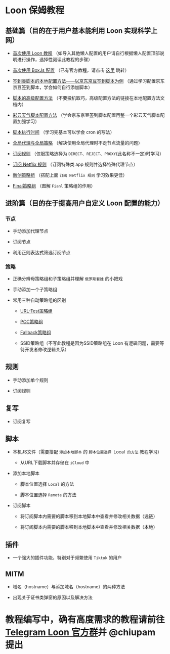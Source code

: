 # Loon 保姆教程

## 基础篇（目的在于用户基本能利用 Loon 实现科学上网）

- [首次使用 Loon 教程](https://github.com/chiupam/tutorial/blob/master/Loon/Frist.md) （如导入其他懒人配置的用户请自行根据懒人配置顶部说明进行操作，选择性阅读此教程的步骤）

- [首次使用 BoxJs 配置](https://github.com/chiupam/tutorial/blob/master/Loon/BoxJS.md) （已有官方教程，请点击 [这里](https://chavyleung.gitbook.io/boxjs/) 跳转）

- [签到类脚本的本地配置方法——以京东京豆签到脚本为例](https://github.com/chiupam/tutorial/blob/master/Loon/JD_DailyBonus_1.md) （通过学习配置京东京豆签到脚本，学会如何自行添加脚本）

- [脚本的高级配置方法](https://github.com/chiupam/tutorial/blob/master/Loon/JD_DailyBonus_1.md) （不要投机取巧，高级配置方法的链接在本地配置方法文档内）

- [彩云天气脚本配置方法](https://github.com/chiupam/tutorial/tree/master/caiyun) （学会京东京豆签到脚本配置再整一个彩云天气脚本配置加强学习）

- [脚本执行时间](https://github.com/chiupam/tutorial/blob/master/Loon/cron.md) （学习完基本可以学会 cron 的写法）

- [全局代理与全局策略](https://github.com/chiupam/tutorial/blob/master/Loon/Global_Policy.md) （解决使用全局代理时不走节点流量的问题）

- [订阅规则](https://github.com/chiupam/tutorial/blob/master/Loon/Rule.md) （仅限策略选择为 `DIRECT`、`REJECT`、`PROXY`{此名称不一定}时学习）

- [订阅 Netflix 规则](https://github.com/chiupam/tutorial/blob/master/Loon/Rule_Netflix.md) （订阅特殊类 app 规则并选择特殊代理节点）

- [新创策略组](https://github.com/chiupam/tutorial/blob/master/Loon/Proxy_Group.md) （搭配上面 `订阅 Netflix 规则` 学习效果更佳）

- [Final策略组](https://github.com/chiupam/tutorial/blob/master/Loon/Final.md) （图解 `Fianl` 策略组的作用）

## 进阶篇（目的在于提高用户自定义 Loon 配置的能力）

### 节点

- 手动添加代理节点

- 订阅节点

- 利用正则表达式筛选订阅节点

### 策略

- 正确分辨母策略组和子策略组并理解 `俄罗斯套娃` 的小把戏

- 手动添加一个子策略组

- 常用三种自动策略组的区别    

  - [URL-Test策略组](https://github.com/chiupam/tutorial/blob/master/Loon/URL-Test.md)     
  
  - [PCC策略组](https://github.com/chiupam/tutorial/blob/master/Loon/PCC.md)     
  
  - [Fallback策略组](https://github.com/chiupam/tutorial/blob/master/Loon/Fallback.md)
  
  - SSID策略组（不写此教程是因为SSID策略组在 Loon 有逻辑问题，需要等待开发者修改逻辑关系）
  
## 规则

- 手动添加单个规则

- 订阅规则
 
## 复写

- 订阅复写

## 脚本

- 本机JS文件（需要搭配 `添加本地脚本` 的 `脚本位置选择 `Local` 的方法` 教程学习）

  - 从URL下载脚本并存储在 `iCloud` 中

- 添加本地脚本

  - 脚本位置选择 `Local` 的方法
  
  - 脚本位置选择 `Remote` 的方法

- 订阅脚本

  - 将订阅脚本内需要的脚本移到本地脚本中查看并修改相关数据（远链）
  
  - 将订阅脚本内需要的脚本移到本地脚本中查看并修改相关数据（本地）



## 插件

- 一个强大的插件功能，特别对于频繁使用 `Tiktok` 的用户

## MITM

- 域名（hostname）与添加域名（hostname）的两种方法

- 出现关于证书类弹窗的原因以及解决方法

# 教程编写中，确有高度需求的教程请前往 [Telegram Loon 官方群](https://t.me/Loon0x00)并 @chiupam 提出

